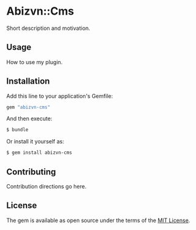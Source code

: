 # Abizvn::Cms
Short description and motivation.

## Usage
How to use my plugin.

## Installation
Add this line to your application's Gemfile:

```ruby
gem "abizvn-cms"
```

And then execute:
```bash
$ bundle
```

Or install it yourself as:
```bash
$ gem install abizvn-cms
```

## Contributing
Contribution directions go here.

## License
The gem is available as open source under the terms of the [MIT License](https://opensource.org/licenses/MIT).
